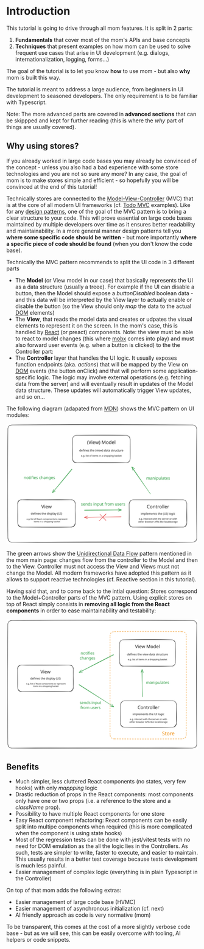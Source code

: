 # Introduction

This tutorial is going to drive through all mom features. It is split in 2 parts:

1. **Fundamentals** that cover most of the mom's APIs and base concepts
2. **Techniques** that present examples on how mom can be used to solve frequent use cases that arise in UI development (e.g. dialogs, internationalization, logging, forms...)

The goal of the tutorial is to let you know **how** to use mom - but also **why** mom is built this way.

The tutorial is meant to address a large audience, from beginners in UI development to seasoned developers. The only requirement is to be familiar with Typescript.

Note: The more advanced parts are covered in **advanced sections** that can be skippped and kept for further reading (this is where the _why_ part of things are usually covered).

## Why using stores?

If you already worked in large code bases you may already be convinced of the concept - unless you also had a bad experience with some store technologies and you are not so sure any more?
In any case, the goal of mom is to make stores simple and efficient - so hopefully you will be convinced at the end of this tutorial!

Technically stores are connected to the [Model-View-Controller][MVC] (MVC) that is at the core of all modern UI frameworks (cf. [Todo MVC][TodoMVC] examples). Like for any [design patterns][DesignPatterns], one of the goal of the MVC pattern is to bring a clear structure to your code. This will prove essential on large code bases maintained by multiple developers over time as it ensures better readability and maintainability. In a more general manner design patterns tell you **where some specific code should be written** - but more importantly **where a specific piece of code should be found** (when you don't know the code base).

Technically the MVC pattern recommends to split the UI code in 3 different parts

-   The **Model** (or View model in our case) that basically represents the UI as a data structure (usually a treee). For example if the UI can disable a button, then the Model should expose a _buttonDisabled_ boolean data - and this data will be interpreted by the View layer to actually enable or disable the button (so the View should only _map_ the data to the actual [DOM] elements)
-   The **View**, that reads the model data and creates or udpates the visual elements to represent it on the screen. In the mom's case, this is handled by [React] (or preact) components. Note: the view must be able to react to model changes (this where [mobx][Mobx] comes into play) and must also forward user events (e.g. when a button is clicked) to the the Controller part:
-   The **Controller** layer that handles the UI logic. It usually exposes function endpoints (aka. _actions_) that will be mapped by the View on [DOM] events (the button onClick) and that will perform some application-specific logic. The logic may involve external operations (e.g. fetching data from the server) and will eventually result in updates of the Model data structure. These updates will automatically trigger View updates, and so on...

The following diagram (adapated from [MDN][MDNMVC]) shows the MVC pattern on UI modules:

![MVC](./imgs/mvc.svg "MVC for UI modules")

The green arrows show the [Unidirectional Data Flow][UDF] pattern mentioned in the mom main page: changes flow from the controller to the Model and then to the View. Controller must not access the View and Views must not change the Model. All modern frameworks have adopted this pattern as it allows to support reactive technologies (cf. Reactive section in this tutorial).

Having said that, and to come back to the intial question: Stores correspond to the Model+Controller parts of the MVC pattern. Using explicit stores on top of React simply consists in **removing all logic from the React components** in order to ease maintainability and testability:

![MVC Stores](./imgs/mvc-stores.svg "MVC Stores")

[TodoMVC]: https://todomvc.com/
[MVC]: https://developer.mozilla.org/en-US/docs/Glossary/MVC
[React]: https://react.dev/
[Mobx]: https://mobx.js.org/
[DesignPatterns]: https://en.wikipedia.org/wiki/Software_design_pattern
[DOM]: https://developer.mozilla.org/en-US/docs/Web/API/Document_Object_Model/Introduction
[MDNMVC]: https://developer.mozilla.org/en-US/docs/Glossary/MVC
[UDF]: https://dev.to/aryclenio/unidirectional-and-bidirectional-data-flow-the-ultimate-front-end-interview-questions-guide-pt-1-5cnc

## Benefits

-   Much simpler, less cluttered React components (no states, very few hooks) with only _mappping_ logic
-   Drastic reduction of props in the React components: most components only have one or two props (i.e. a reference to the store and a _className_ prop).
-   Possibility to have multiple React components for one store
-   Easy React component refactoring: React components can be easily split into multipe components when required (this is more complicated when the component is using state hooks)
-   Most of the regression tests can be done with jest/vitest tests with no need for DOM emulation as the all the logic lies in the Controllers. As such, tests are simpler to write, faster to execute, and easier to maintain. This usually results in a better test coverage because tests development is much less painful.
-   Easier management of complex logic (everything is in plain Typescript in the Controller)

On top of that mom adds the following extras:

-   Easier management of large code base (HVMC)
-   Easier management of asynchronous initialization (cf. next)
-   AI friendly approach as code is very normative (mom)

To be transparent, this comes at the cost of a more slightly verbose code base - but as we will see, this can be easily overcome with tooling, AI helpers or code snippets.
